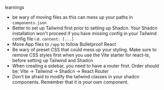learnings

- be wary of moving files as this can mess up your paths in `components.json`
- Better to set up Tailwind first prior to setting up Shadcn. Your Shadcn installation won't proceed if you have missing config in your Tailwind config file i.e. `content: [...]`
- Move App files to `/app` to follow Bulletproof React
- Be wary of preset CSS that could mess up your styling. Make sure to remove CSS styles first when you use the Vite starter for react-ts, before setting up Tailwind and Shadcn
- When creating a sidebar, you need to have a router first. Order should be: Vite -> Tailwind -> Shadcn -> React Router
- Don't be afraid to modify the tailwind classes in your shadcn components. Remember that it is your own component.
